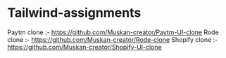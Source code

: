 # Tailwind-assignments
Paytm clone :- https://github.com/Muskan-creator/Paytm-UI-clone
Rode clone :- https://github.com/Muskan-creator/Rode-clone
Shopify clone :-https://github.com/Muskan-creator/Shopify-UI-clone
